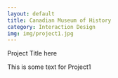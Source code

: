 ```yaml
---
layout: default
title: Canadian Museum of History
category: Interaction Design
img: img/project1.jpg
---
```


Project Title here

This is some text for Project1